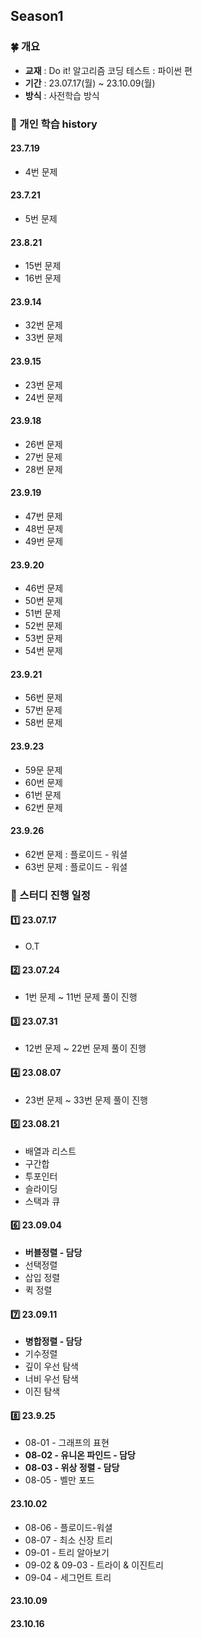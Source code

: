 ## Season1 
### 🍀 개요
- **교재** : Do it! 알고리즘 코딩 테스트 : 파이썬 편
- **기간** : 23.07.17(월) ~ 23.10.09(월)
- **방식** : 사전학습 방식

### 🎯 개인 학습 history
#### 23.7.19 
- 4번 문제

#### 23.7.21
- 5번 문제

#### 23.8.21
- 15번 문제
- 16번 문제

#### 23.9.14
- 32번 문제
- 33번 문제

#### 23.9.15
- 23번 문제
- 24번 문제

#### 23.9.18
- 26번 문제
- 27번 문제
- 28번 문제

#### 23.9.19
- 47번 문제
- 48번 문제
- 49번 문제

#### 23.9.20
- 46번 문제
- 50번 문제
- 51번 문제
- 52번 문제
- 53번 문제
- 54번 문제

#### 23.9.21
- 56번 문제
- 57번 문제
- 58번 문제

#### 23.9.23
- 59문 문제
- 60번 문제
- 61번 문제
- 62번 문제

#### 23.9.26
- 62번 문제 : 플로이드 - 워셜 
- 63번 문제 : 플로이드 - 워셜

### 🎁 스터디 진행 일정
#### 1️⃣ 23.07.17
- O.T


#### 2️⃣ 23.07.24
- 1번 문제 ~ 11번 문제 풀이 진행


#### 3️⃣ 23.07.31
- 12번 문제 ~ 22번 문제 풀이 진행


#### 4️⃣ 23.08.07
- 23번 문제 ~ 33번 문제 풀이 진행


#### 5️⃣ 23.08.21
- 배열과 리스트
- 구간합
- 투포인터
- 슬라이딩
- 스택과 큐


#### 6️⃣ 23.09.04
- **버블정렬 - 담당**
- 선택정렬
- 삽입 정렬
- 퀵 정렬


#### 7️⃣ 23.09.11
- **병합정렬 - 담당**
- 기수정렬
- 깊이 우선 탐색
- 너비 우선 탐색
- 이진 탐색


#### 8️⃣ 23.9.25
- 08-01 - 그래프의 표현
- **08-02 - 유니온 파인드 - 담당**
- **08-03 - 위상 정렬 - 담당**
- 08-05 - 벨만 포드


#### 23.10.02
- 08-06 - 플로이드-워셜
- 08-07 - 최소 신장 트리
- 09-01 - 트리 알아보기
- 09-02 & 09-03 - 트라이 & 이진트리
- 09-04 - 세그먼트 트리


#### 23.10.09


#### 23.10.16
